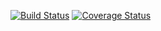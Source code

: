 [![Build Status](https://travis-ci.org/rafaelgdn/curso-tdd-solid.svg?branch=master)](https://travis-ci.org/rafaelgdn/curso-tdd-solid)
[![Coverage Status](https://coveralls.io/repos/github/rafaelgdn/curso-tdd-solid/badge.svg)](https://coveralls.io/github/rafaelgdn/curso-tdd-solid)